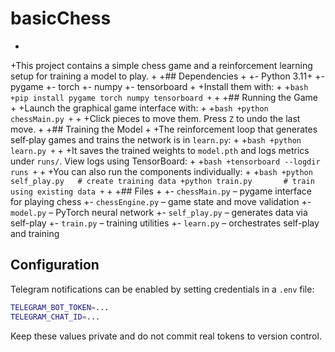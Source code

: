 
 # basicChess
+
+This project contains a simple chess game and a reinforcement learning setup for training a model to play.
+
+## Dependencies
+
+- Python 3.11+
+- pygame
+- torch
+- numpy
+- tensorboard
+
+Install them with:
+
+```bash
+pip install pygame torch numpy tensorboard
+```
+
+## Running the Game
+
+Launch the graphical game interface with:
+
+```bash
+python chessMain.py
+```
+
+Click pieces to move them. Press `Z` to undo the last move.
+
+## Training the Model
+
+The reinforcement loop that generates self‑play games and trains the network is in `learn.py`:
+
+```bash
+python learn.py
+```
+
+It saves the trained weights to `model.pth` and logs metrics under `runs/`. View logs using TensorBoard:
+
+```bash
+tensorboard --logdir runs
+```
+
+You can also run the components individually:
+
+```bash
+python self_play.py   # create training data
+python train.py       # train using existing data
+```
+
+## Files
+
+- `chessMain.py` – pygame interface for playing chess
+- `chessEngine.py` – game state and move validation
+- `model.py` – PyTorch neural network
+- `self_play.py` – generates data via self-play
+- `train.py` – training utilities
+- `learn.py` – orchestrates self-play and training

## Configuration

Telegram notifications can be enabled by setting credentials in a `.env` file:

```bash
TELEGRAM_BOT_TOKEN=...
TELEGRAM_CHAT_ID=...
```

Keep these values private and do not commit real tokens to version control.
